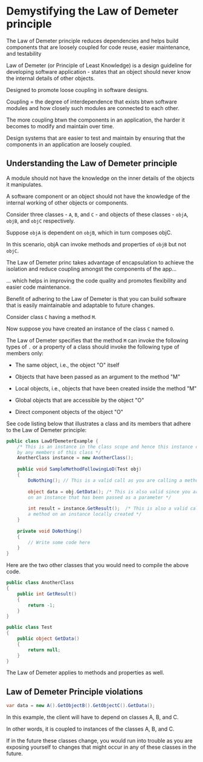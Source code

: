 # Demystifying the Law of Demeter principle

The Law of Demeter principle reduces dependencies and helps build components that are loosely coupled for code reuse, easier maintenance, and testability

Law of Demeter (or Principle of Least Knowledge) is a design guideline for developing software application - states that an object should never know the internal details of other objects.

Designed to promote loose coupling in software designs.

Coupling = the degree of interdependence that exists btwn software modules and how closely such modules are connected to each other.

The more coupling btwn the components in an application, the harder it becomes to modify and maintain over time.

Design systems that are easier to test and maintain by ensuring that the components in an application are loosely coupled.

## Understanding the Law of Demeter principle

A module should not have the knowledge on the inner details of the objects it manipulates.

A software component or an object should not have the knowledge of the internal working of other objects or components.

Consider three classes - `A`, `B`, and `C` - and objects of these classes - `objA`, `objB`, and `objC` respectively.

Suppose `objA` is dependent on `objB`, which in turn composes objC.

In this scenario, objA can invoke methods and properties of `objB` but not `objC`.

The Law of Demeter princ takes advantage of encapsulation to achieve the isolation and reduce coupling amongst the components of the app...

... which helps in improving the code quality and promotes flexibility and easier code maintenance.

Benefit of adhering to the Law of Demeter is that you can build software that is easily maintainable and adaptable to future changes.

Consider class `C` having a method `M`.

Now suppose you have created an instance of the class `C` named `O`.

The Law of Demeter specifies that the method `M` can invoke the following types of `.` or a property of a class should invoke the following type of members only:

* The same object, i.e., the object "O" itself

* Objects that have been passed as an argument to the method "M"

* Local objects, i.e., objects that have been created inside the method "M"

* Global objects that are accessible by the object "O"

* Direct component objects of the object "O"

See code listing below that illustrates a class and its members that adhere to the Law of Demeter principle:

```c#
public class LawOfDemeterExample {
    /* This is an instance in the class scope and hence this instance can be accessed 
    by any members of this class */
    AnotherClass instance = new AnotherClass();
    
    public void SampleMethodFollowingLoD(Test obj)
    {
        DoNothing(); // This is a valid call as you are calling a method of the same class
    
        object data = obj.GetData(); /* This is also valid since you are calling a method
        on an instance that has been passed as a parameter */
        
        int result = instance.GetResult();  /* This is also a valid call as you are calling
        a method on an instance locally created */
    }
    
    private void DoNothing()
    {
        // Write some code here
    }
}
```

Here are the two other classes that you would need to compile the above code.

```c#
public class AnotherClass
{
    public int GetResult()
    {
        return -1;
    }
}

public class Test
{
    public object GetData()
    {
        return null;
    }
}
```

The Law  of Demeter applies to methods and properties as well.

## Law of Demeter Principle violations

```c#
var data = new A().GetObjectB().GetObjectC().GetData();
```

In this example, the client will have to depend on classes A, B, and C.

In other words, it is coupled to instances of the classes A, B, and C.

If in the future these classes change, you would run into trouble as you are exposing yourself to changes that might occur in any of these classes in the future.
